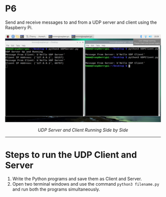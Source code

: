 # P6
Send and receive messages to and from a UDP server and client using the Raspberry Pi.

<p align = "center">
  <img src = "../Assets/P6.png" width = 640>
</p>
<p align = "center">
  <em>UDP Server and Client Running Side by Side</em>
</p>

___
# Steps to run the UDP Client and Server
1. Write the Python programs and save them as Client and Server.
1. Open two terminal windows and use the command `python3 filename.py` and run both the programs simultaneously.
